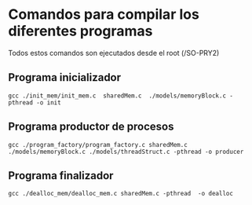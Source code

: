 # Comandos para compilar los diferentes programas

Todos estos comandos son ejecutados desde el root (/SO-PRY2)

## Programa inicializador

```
gcc ./init_mem/init_mem.c  sharedMem.c  ./models/memoryBlock.c -pthread -o init
```

## Programa productor de procesos

```
gcc ./program_factory/program_factory.c sharedMem.c ./models/memoryBlock.c ./models/threadStruct.c -pthread -o producer
```

## Programa finalizador

```
gcc ./dealloc_mem/dealloc_mem.c sharedMem.c -pthread  -o dealloc
```
